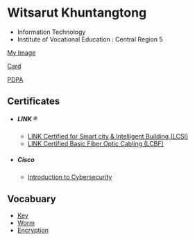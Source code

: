 

# Witsarut Khuntangtong
+ Information Technology
+ Institute of Vocational Education : Central Region 5
  
[My Image](HelloWorld)

[Card](Card)

[PDPA](PDPA)

## Certificates
+ ##### LINK ®
  - [LINK Certified for Smart city & Intelligent Building (LCSI)](Cert/LINK/LCSI.pdf)
  - [LINK Certified Basic Fiber Optic Cabling (LCBF)](Cert/LINK/LCBF.pdf)
+ ##### Cisco
  - [Introduction to Cybersecurity](Cert/Cisco/IntroductionCybersecurity.pdf)

## Vocabuary
+ [Key](Key)
+ [Worm](Worm)
+ [Encryption](Encryption)
